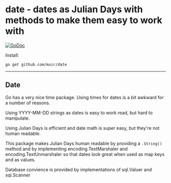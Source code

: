 
# date - dates as Julian Days with methods to make them easy to work with

[![GoDoc](https://godoc.org/github.com/muir/date?status.png)](https://pkg.go.dev/github.com/muir/date)

Install:

	go get github.com/muir/date

---

## Date

Go has a very nice time package.  Using times for dates is a bit
awkward for a number of reasons.

Using YYYY-MM-DD strings as dates is easy to work read, but hard
to manipulate.

Using Julian Days is efficient and date math is super easy, but they're
not human readable.

This package makes Julian Days human readable by providing a `.String()` 
method and by implementing encoding.TextMarshaler and encoding.TextUnmarshaler
so that dates look great when used as map keys and as values.

Database convience is provided by implementations of sql.Valuer and sql.Scanner 

